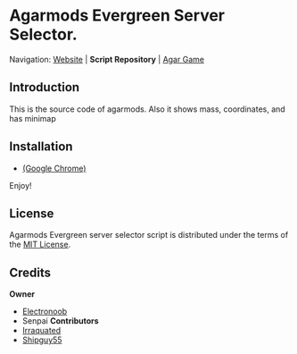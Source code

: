 Agarmods Evergreen Server Selector.
========================================================================

Navigation: [Website][4] | **Script Repository** | [Agar Game][5]

[1]: https://chrome.google.com/
[2]: https://addons.mozilla.org/en-Us/firefox/addon/greasemonkey/
[3]: http://botb.club/~e/agar.io/mods.user.js.html
[4]: http://agarmods.com/
[5]: http://agar.io
[6]: https://github.com/electronoob/agarmods/blob/master/LICENSE
[7]: https://github.com/Irraquated
[8]: https://github.com/shipguy55
[9]: https://github.com/electronoob


Introduction
------------------------------------------------------------------------
This is the source code of agarmods.
Also it shows mass, coordinates, and has minimap

Installation
------------------------------------------------------------------------

- [(Google Chrome)][1]


Enjoy!

License
------------------------------------------------------------------------
Agarmods Evergreen server selector script is distributed under the terms of the [MIT License][6].

Credits
------------------------------------------------------------------------

**Owner**
 - [Electronoob][9]
 - Senpai
**Contributors**
 - [Irraquated][7]
 - [Shipguy55][8]



